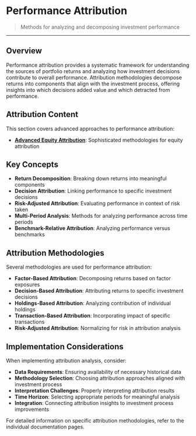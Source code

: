 # Performance Attribution

> Methods for analyzing and decomposing investment performance

---

## Overview

Performance attribution provides a systematic framework for understanding the sources of portfolio returns and analyzing how investment decisions contribute to overall performance. Attribution methodologies decompose returns into components that align with the investment process, offering insights into which decisions added value and which detracted from performance.

## Attribution Content

This section covers advanced approaches to performance attribution:

* **[Advanced Equity Attribution](./advanced-equity-attribution.md)**: Sophisticated methodologies for equity attribution

## Key Concepts

* **Return Decomposition**: Breaking down returns into meaningful components
* **Decision Attribution**: Linking performance to specific investment decisions
* **Risk-Adjusted Attribution**: Evaluating performance in context of risk taken
* **Multi-Period Analysis**: Methods for analyzing performance across time periods
* **Benchmark-Relative Attribution**: Analyzing performance versus benchmarks

## Attribution Methodologies

Several methodologies are used for performance attribution:

* **Factor-Based Attribution**: Decomposing returns based on factor exposures
* **Decision-Based Attribution**: Attributing returns to specific investment decisions
* **Holdings-Based Attribution**: Analyzing contribution of individual holdings
* **Transaction-Based Attribution**: Incorporating impact of specific transactions
* **Risk-Adjusted Attribution**: Normalizing for risk in attribution analysis

## Implementation Considerations

When implementing attribution analysis, consider:

* **Data Requirements**: Ensuring availability of necessary historical data
* **Methodology Selection**: Choosing attribution approaches aligned with investment process
* **Interpretation Challenges**: Properly interpreting attribution results
* **Time Horizon**: Selecting appropriate periods for meaningful analysis
* **Integration**: Connecting attribution insights to investment process improvements

For detailed information on specific attribution methodologies, refer to the individual documentation pages.